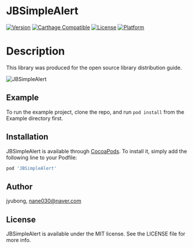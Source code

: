 # JBSimpleAlert

[![Version](https://img.shields.io/cocoapods/v/JBSimpleAlert.svg?style=flat)](https://cocoapods.org/pods/JBSimpleAlert)
[![Carthage Compatible](https://img.shields.io/badge/Carthage-compatible-4BC51D.svg?style=flat)](https://github.com/Carthage/Carthage)
[![License](https://img.shields.io/cocoapods/l/JBSimpleAlert.svg?style=flat)](https://cocoapods.org/pods/JBSimpleAlert)
[![Platform](https://img.shields.io/cocoapods/p/JBSimpleAlert.svg?style=flat)](https://cocoapods.org/pods/JBSimpleAlert)

# Description

This library was produced for the open source library distribution guide.

![JBSimpleAlert](https://github.com/jyubong/JBSimpleAlert/assets/126065608/d7043536-2a94-4e21-837b-2484aea783a1)


## Example

To run the example project, clone the repo, and run `pod install` from the Example directory first.

## Installation

JBSimpleAlert is available through [CocoaPods](https://cocoapods.org). To install
it, simply add the following line to your Podfile:

```ruby
pod 'JBSimpleAlert'
```

## Author

jyubong, nane030@naver.com

## License

JBSimpleAlert is available under the MIT license. See the LICENSE file for more info.
